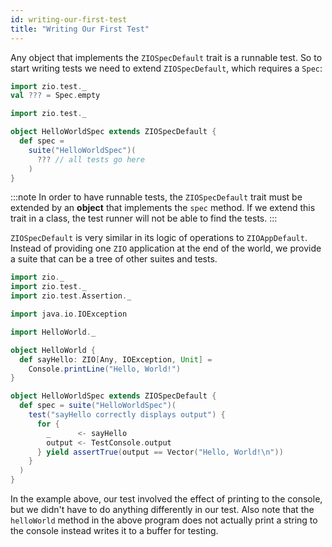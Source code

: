 ```yaml
---
id: writing-our-first-test
title: "Writing Our First Test"
---
```


Any object that implements the `ZIOSpecDefault` trait is a runnable test. So to start writing tests we need to extend `ZIOSpecDefault`, which requires a `Spec`:

```scala mdoc:invisible
import zio.test._
val ??? = Spec.empty
```

```scala mdoc:compile-only
import zio.test._

object HelloWorldSpec extends ZIOSpecDefault {
  def spec = 
    suite("HelloWorldSpec")(
      ??? // all tests go here
    )
}
```

:::note
In order to have runnable tests, the `ZIOSpecDefault` trait must be extended by an **object** that implements the `spec` method. If we extend this trait in a class, the test runner will not be able to find the tests.
:::

`ZIOSpecDefault` is very similar in its logic of operations to `ZIOAppDefault`. Instead of providing one `ZIO` application at the end of the world, we provide a suite that can be a tree of other suites and tests. 

```scala mdoc:compile-only
import zio._
import zio.test._
import zio.test.Assertion._

import java.io.IOException

import HelloWorld._

object HelloWorld {
  def sayHello: ZIO[Any, IOException, Unit] =
    Console.printLine("Hello, World!")
}

object HelloWorldSpec extends ZIOSpecDefault {
  def spec = suite("HelloWorldSpec")(
    test("sayHello correctly displays output") {
      for {
        _      <- sayHello
        output <- TestConsole.output
      } yield assertTrue(output == Vector("Hello, World!\n"))
    }
  )
}
```

In the example above, our test involved the effect of printing to the console, but we didn't have to do anything differently in our test. Also note that the `helloWorld` method in the above program does not actually print a string to the console instead writes it to a buffer for testing.


